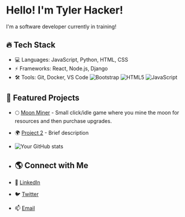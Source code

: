 # Hello! I'm Tyler Hacker!
I'm a software developer currently in training!

## 🔥 Tech Stack
- 💻 Languages: JavaScript, Python, HTML, CSS
- ⚡ Frameworks: React, Node.js, Django
- 🛠 Tools: Git, Docker, VS Code
  ![Bootstrap](https://img.shields.io/badge/bootstrap-%238511FA.svg?style=for-the-badge&logo=bootstrap&logoColor=white) ![HTML5](https://img.shields.io/badge/html5-%23E34F26.svg?style=for-the-badge&logo=html5&logoColor=white) ![JavaScript](https://img.shields.io/badge/javascript-%23323330.svg?style=for-the-badge&logo=javascript&logoColor=%23F7DF1E)

## 🚀 Featured Projects
- 🌕 [Moon Miner](https://thghost21.github.io/Moon-Miner/) - Small click/idle game where you mine the moon for resources and then purchase upgrades. 
- 🌍 [Project 2](https://github.com/username/project2) - Brief description

- ![Your GitHub stats](https://github-readme-stats.vercel.app/api?username=thghost21&show_icons=true&theme=dark)

- ## 🌎 Connect with Me

- 💼 [LinkedIn](https://www.linkedin.com/in/tylerhacker)
- 🐦 [Twitter](https://twitter.com/yourhandle)
- 📫 [Email](mailto:your.email@example.com)
